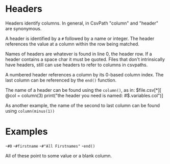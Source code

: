 
# Headers

Headers identify columns. In general, in CsvPath "column" and "header" are synonymous.

A header is identified by a `#` followed by a name or integer. The header references the value at a column within the row being matched.

Names of headers are whatever is found in line 0, the header row. If a header contains a space char it must be quoted. Files that don't intrinsically have headers, still can use headers to refer to columns in csvpaths.

A numbered header references a column by its 0-based column index. The last column can be referenced by the `end()` function.

The name of a header can be found using the `column()`, as in:
    $file.csv[*][ @col = column(3) print("the header you need is named: #$.variables.col")]

As another example, the name of the second to last column can be found using `column(minus(1))`

# Examples

-`#0`
-`#firstname`
-`#"All Firstnames"`
-`end()`

All of these point to some value or a blank column.


